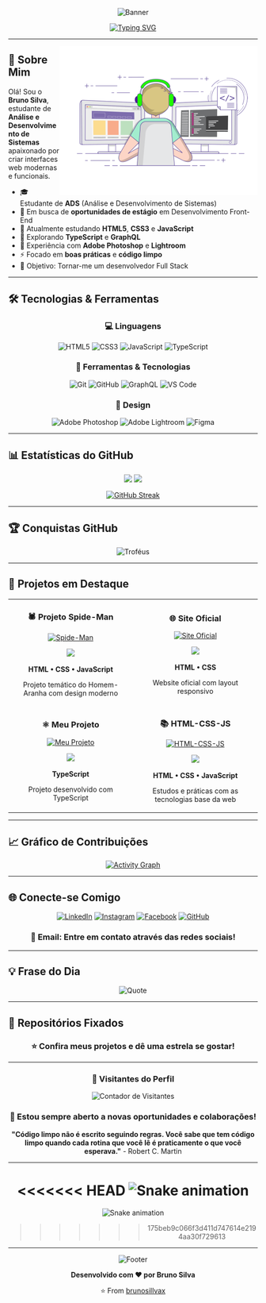 <div align="center">
  
![Banner](https://capsule-render.vercel.app/api?type=waving&color=gradient&customColorList=6,11,20&height=300&section=header&text=Bruno%20Silva&fontSize=80&fontColor=fff&animation=fadeIn&fontAlignY=38&desc=Desenvolvedor%20Front-End%20|%20Estudante%20de%20ADS&descAlignY=51&descAlign=50)

</div>

<div align="center">
  
[![Typing SVG](https://readme-typing-svg.herokuapp.com?font=Fira+Code&size=28&duration=3000&pause=1000&color=00D9FF&center=true&vCenter=true&width=600&lines=Bem-vindo+ao+meu+perfil!+%F0%9F%91%8B;Estudante+de+Front-End+%F0%9F%92%BB;Cursando+An%C3%A1lise+e+Desenvolvimento;Procurando+Est%C3%A1gio+%F0%9F%9A%80;Apaixonado+por+Tecnologia!+%E2%9A%A1)](https://git.io/typing-svg)

</div>

---

<img align="right" alt="Coding" width="400" src="https://raw.githubusercontent.com/devSouvik/devSouvik/master/gif3.gif">

## 🚀 Sobre Mim

Olá! Sou o **Bruno Silva**, estudante de **Análise e Desenvolvimento de Sistemas** apaixonado por criar interfaces web modernas e funcionais.

- 🎓 Estudante de **ADS** (Análise e Desenvolvimento de Sistemas)
- 💼 Em busca de **oportunidades de estágio** em Desenvolvimento Front-End
- 🔭 Atualmente estudando **HTML5**, **CSS3** e **JavaScript**
- 🌱 Explorando **TypeScript** e **GraphQL**
- 🎨 Experiência com **Adobe Photoshop** e **Lightroom**
- ⚡ Focado em **boas práticas** e **código limpo**
- 🎯 Objetivo: Tornar-me um desenvolvedor Full Stack

---

## 🛠️ Tecnologias & Ferramentas

<div align="center">

### 💻 Linguagens
![HTML5](https://img.shields.io/badge/HTML5-E34F26?style=for-the-badge&logo=html5&logoColor=white)
![CSS3](https://img.shields.io/badge/CSS3-1572B6?style=for-the-badge&logo=css3&logoColor=white)
![JavaScript](https://img.shields.io/badge/JavaScript-F7DF1E?style=for-the-badge&logo=javascript&logoColor=black)
![TypeScript](https://img.shields.io/badge/TypeScript-007ACC?style=for-the-badge&logo=typescript&logoColor=white)

### 🔧 Ferramentas & Tecnologias
![Git](https://img.shields.io/badge/Git-F05032?style=for-the-badge&logo=git&logoColor=white)
![GitHub](https://img.shields.io/badge/GitHub-181717?style=for-the-badge&logo=github&logoColor=white)
![GraphQL](https://img.shields.io/badge/GraphQL-E10098?style=for-the-badge&logo=graphql&logoColor=white)
![VS Code](https://img.shields.io/badge/VS_Code-007ACC?style=for-the-badge&logo=visual-studio-code&logoColor=white)

### 🎨 Design
![Adobe Photoshop](https://img.shields.io/badge/Photoshop-31A8FF?style=for-the-badge&logo=adobe-photoshop&logoColor=white)
![Adobe Lightroom](https://img.shields.io/badge/Lightroom-31A8FF?style=for-the-badge&logo=adobe-lightroom&logoColor=white)
![Figma](https://img.shields.io/badge/Figma-F24E1E?style=for-the-badge&logo=figma&logoColor=white)

</div>

---

## 📊 Estatísticas do GitHub

<div align="center">
  
<img height="180em" src="https://github-readme-stats.vercel.app/api?username=brunosillvax&show_icons=true&theme=radical&include_all_commits=true&count_private=true&hide_border=true&bg_color=0d1117&title_color=00d9ff&icon_color=00d9ff&text_color=c9d1d9"/>
<img height="180em" src="https://github-readme-stats.vercel.app/api/top-langs/?username=brunosillvax&layout=compact&langs_count=8&theme=radical&hide_border=true&bg_color=0d1117&title_color=00d9ff&text_color=c9d1d9"/>

</div>

<div align="center">
  
[![GitHub Streak](https://github-readme-streak-stats.vercel.app/?user=brunosillvax&theme=radical&hide_border=true&background=0D1117&ring=00d9ff&fire=00d9ff&currStreakLabel=00d9ff)](https://git.io/streak-stats)

</div>

---

## 🏆 Conquistas GitHub

<div align="center">
  
![Troféus](https://github-profile-trophy.vercel.app/?username=brunosillvax&theme=radical&no-frame=true&no-bg=true&column=7&margin-w=15&margin-h=15)

</div>

---

## 📂 Projetos em Destaque

<div align="center">

<table>
  <tr>
    <td width="50%">
      <h3 align="center">🕷️ Projeto Spide-Man</h3>
      <div align="center">  
        <a href="https://github.com/brunosillvax/SPIDE-MAN" target="_blank">
          <img src="https://github-readme-stats.vercel.app/api/pin/?username=brunosillvax&repo=SPIDE-MAN&theme=radical&hide_border=true&bg_color=0d1117&title_color=00d9ff&icon_color=00d9ff" alt="Spide-Man" />
        </a>
        <br>
        <p>
          <a href="https://github.com/brunosillvax/SPIDE-MAN" target="_blank">
            <img src="https://img.shields.io/badge/Ver_Projeto-00d9ff?style=for-the-badge&logo=github&logoColor=white"/>
          </a>
        </p>
        <p><strong>HTML • CSS • JavaScript</strong></p>
        <p>Projeto temático do Homem-Aranha com design moderno</p>
      </div>
    </td>
    <td width="50%">
      <h3 align="center">🌐 Site Oficial</h3>
      <div align="center">
        <a href="https://github.com/brunosillvax/SITE-OFICIAL" target="_blank">
          <img src="https://github-readme-stats.vercel.app/api/pin/?username=brunosillvax&repo=SITE-OFICIAL&theme=radical&hide_border=true&bg_color=0d1117&title_color=00d9ff&icon_color=00d9ff" alt="Site Oficial" />
        </a>
        <br>
        <p>
          <a href="https://github.com/brunosillvax/SITE-OFICIAL" target="_blank">
            <img src="https://img.shields.io/badge/Ver_Projeto-00d9ff?style=for-the-badge&logo=github&logoColor=white"/>
          </a>
        </p>
        <p><strong>HTML • CSS</strong></p>
        <p>Website oficial com layout responsivo</p>
      </div>
    </td>
  </tr>
  <tr>
    <td width="50%">
      <h3 align="center">⚛️ Meu Projeto</h3>
      <div align="center">
        <a href="https://github.com/brunosillvax/meu-projeto" target="_blank">
          <img src="https://github-readme-stats.vercel.app/api/pin/?username=brunosillvax&repo=meu-projeto&theme=radical&hide_border=true&bg_color=0d1117&title_color=00d9ff&icon_color=00d9ff" alt="Meu Projeto" />
        </a>
        <br>
        <p>
          <a href="https://github.com/brunosillvax/meu-projeto" target="_blank">
            <img src="https://img.shields.io/badge/Ver_Projeto-00d9ff?style=for-the-badge&logo=github&logoColor=white"/>
          </a>
        </p>
        <p><strong>TypeScript</strong></p>
        <p>Projeto desenvolvido com TypeScript</p>
      </div>
    </td>
    <td width="50%">
      <h3 align="center">📚 HTML-CSS-JS</h3>
      <div align="center">
        <a href="https://github.com/brunosillvax/HTML-CSS-JS" target="_blank">
          <img src="https://github-readme-stats.vercel.app/api/pin/?username=brunosillvax&repo=HTML-CSS-JS&theme=radical&hide_border=true&bg_color=0d1117&title_color=00d9ff&icon_color=00d9ff" alt="HTML-CSS-JS" />
        </a>
        <br>
        <p>
          <a href="https://github.com/brunosillvax/HTML-CSS-JS" target="_blank">
            <img src="https://img.shields.io/badge/Ver_Projeto-00d9ff?style=for-the-badge&logo=github&logoColor=white"/>
          </a>
        </p>
        <p><strong>HTML • CSS • JavaScript</strong></p>
        <p>Estudos e práticas com as tecnologias base da web</p>
      </div>
    </td>
  </tr>
</table>

</div>

---

## 📈 Gráfico de Contribuições

<div align="center">

[![Activity Graph](https://github-readme-activity-graph.vercel.app/graph?username=brunosillvax&theme=react-dark&hide_border=true&bg_color=0d1117&color=00d9ff&line=00d9ff&point=00d9ff)](https://github.com/brunosillvax)

</div>

---

## 🌐 Conecte-se Comigo

<div align="center">

[![LinkedIn](https://img.shields.io/badge/LinkedIn-0077B5?style=for-the-badge&logo=linkedin&logoColor=white)](https://linkedin.com/in/brunosillvax)
[![Instagram](https://img.shields.io/badge/Instagram-E4405F?style=for-the-badge&logo=instagram&logoColor=white)](https://instagram.com/brunosillvax)
[![Facebook](https://img.shields.io/badge/Facebook-1877F2?style=for-the-badge&logo=facebook&logoColor=white)](https://facebook.com/brunosillvax)
[![GitHub](https://img.shields.io/badge/GitHub-181717?style=for-the-badge&logo=github&logoColor=white)](https://github.com/brunosillvax)

### 📧 Email: Entre em contato através das redes sociais!

</div>

---

## 💡 Frase do Dia

<div align="center">

![Quote](https://quotes-github-readme.vercel.app/api?type=horizontal&theme=radical&color=00d9ff)

</div>

---

## 📌 Repositórios Fixados

<div align="center">

### ⭐ Confira meus projetos e dê uma estrela se gostar!

</div>

---

<div align="center">

### 👀 Visitantes do Perfil

![Contador de Visitantes](https://visitor-badge.laobi.icu/badge?page_id=brunosillvax.brunosillvax&style=for-the-badge&color=00d9ff)

### 💬 Estou sempre aberto a novas oportunidades e colaborações!

**"Código limpo não é escrito seguindo regras. Você sabe que tem código limpo quando cada rotina que você lê é praticamente o que você esperava."** - Robert C. Martin

</div>

---

<div align="center">

<<<<<<< HEAD
![Snake animation](https://github.com/brunosillvax/brunosillvax/blob/output/github-contribution-grid-snake.svg)
=======
![Snake animation](https://raw.githubusercontent.com/brunosillvax/brunosillvax/output/github-contribution-grid-snake.svg)
>>>>>>> 175beb9c066f3d411d747614e2194aa30f729613

</div>

---

<div align="center">
  
![Footer](https://capsule-render.vercel.app/api?type=waving&color=gradient&customColorList=6,11,20&height=120&section=footer)

**Desenvolvido com ❤️ por Bruno Silva**

⭐ From [brunosillvax](https://github.com/brunosillvax)

</div>

